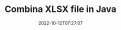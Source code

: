 ---
############################# Static ############################
layout: "auto-gen-merger"
date: 2022-10-12T07:27:07
draft: false
otherformats: otp ott pdf pps ppsx ppt pptx rtf tex vdx vsdm vsdx vssm vssx vstm vstx

############################# Head ############################
head_title: "Combina XLSX file tramite Java e J2SE Documents Merger API"
head_description: "Combina più file XLSX in Java utilizzando l'API di fusione documenti con tutti i dati, lo stile e la formattazione come documenti di origine."

############################# Header ############################
title: "Combina XLSX file in Java"
description: "Combina XLSX con poche righe di codice Java."
bg_image: "https://cms.admin.containerize.com/templates/aspose/App_Themes/V3/images/bg/header1.png"
bg_overlay: false
button:
    enable: true
    icon: "fas fa-arrow-down"
    label: "Scarica la prova gratuita"
    link: "https://downloads.groupdocs.com/merger/java"

############################# SubMenu ############################
submenu:
    enable: true

    left:
        img_alt: "GroupDocs.Merger for Java"
        image: "https://cms.admin.containerize.com/templates/groupdocs/images/product-logos/90x90-noborder/groupdocs-merger-java.png"
        product: "GroupDocs.Merger"
        platform: "Java"

    middle:
        button:

            # button loop
            - link: "https://apireference.groupdocs.com/merger/java"
              text: "Riferimento API"

            # button loop
            - link: "https://github.com/groupdocs-merger"
              text: "Esempi di codice"

            # button loop
            - link: "https://products.groupdocs.app/merger/family"
              text: "Dimostrazioni dal vivo"

            # button loop
            - link: "https://purchase.groupdocs.com/pricing/merger/java"
              text: "Prezzo"

    right:
        link_download: "https://downloads.groupdocs.com/merger"
        link_learn: "https://docs.groupdocs.com/merger/java"
        link_buy: "https://purchase.groupdocs.com"

############################# About ############################
about:
    enable: true
    title: "Informazioni sull'API GroupDocs.Merger for Java"
    content: |
        [GroupDocs.Merger for Java](/it/merger/java/) fornisce una comoda soluzione per combinare più PDF, Microsoft Office (Word, Excel, PowerPoint, OneNote), OpenDocument, HTML, immagini e molti altri documenti in un unico file all'interno delle applicazioni Java. GroupDocs.Merger ti farà risparmiare un sacco di fatica, poiché ti è consentito combinare XLSX documenti: non è necessario installare alcun software, applicazioni desktop o plug-in di terze parti. Ora non è più necessario perdere tempo e combinare i file manualmente! La missione di GroupDocs è fornire la migliore qualità e semplificare i flussi di lavoro di elaborazione dei documenti.
        
        L'API GroupDocs.Merger è la scelta giusta per le soluzioni aziendali che richiedono funzionalità di combinazione di file. Queste API sono ben supportate su tutti i principali sistemi operativi e piattaforme, incluso J2SE 7.0 (1.7), J2SE 8.0 (1.8), Java 10.

############################# Steps ############################
steps:
    enable: true
    title_left: "Combina più file XLSX in Java"
    content_left: |
        [GroupDocs.Merger for Java](/it/merger/java/) consente agli sviluppatori Java di combinare facilmente più file XLSX implementando alcuni semplici passaggi.
        
        * Crea un'istanza di **Merger** e passa il percorso del documento di origine come parametro del costruttore.
        * Chiama **Unisciti** della classe **Merger** e passa il secondo percorso del documento di origine.
        * Chiama la classe **Save** della **Unione** per salvare il documento unito.

    title_right: "Requisiti di sistema"
    content_right: |
        Le API GroupDocs.Merger for Java sono supportate su tutte le principali piattaforme e sistemi operativi. Prima di eseguire il codice seguente, assicurati di avere i seguenti prerequisiti installati sul tuo sistema.

        * Sistemi operativi: Microsoft Windows, Linux, MacOS
        * Ambienti di sviluppo: NetBeans, IntelliJ IDEA, Eclipse
        * Quadri: J2SE 7.0 (1.7), J2SE 8.0 (1.8), Java 10
        * Scarica l'ultima versione di GroupDocs.Merger for Java da [Maven](https://repository.groupdocs.com/webapp/#/artifacts/browse/tree/General/repo/com/groupdocs/groupdocs-merger)
         
    code: |
     {{% merger/additional-styles %}}
     {{< merger/code-merger title="Come combinare file XLSX utilizzando il codice di esempio Java">}}

        ```java    
        // Combina file XLSX utilizzando GroupDocs.Merger per l'API Java
        // Istanzia la fusione con il documento di input XLSX
        Merger merger = new Merger("input_1.xlsx");

        // Chiama il metodo di unione dell'istanza della classe Merger e passa il secondo percorso del documento di origine
        merger.join("input_2.xlsx");
    
        // Chiama il metodo di salvataggio dell'istanza della classe Merger per salvare il documento unito
        merger.save("merged-file.xlsx"); 
        ```
     {{< /merger/code-merger >}}

############################# Demos ############################
demos:
    enable: true
    title: "Demo dal vivo - App online per combinare documenti"
    content: |
       Combina più di un file XLSX in questo momento visitando il sito Web [GroupDocs.Merger Live Demos](https://products.groupdocs.app/merger/family).
       La demo dal vivo ha i seguenti vantaggi.
        
############################# About Formats ############################
about_formats:
    enable: true

############################# More Formats ############################
more_formats:
    enable: true
    title: "Unione di altri formati di documenti"
    content: |
        Java documenta l'API di fusione per formati di file e immagini. Combina insieme alcuni dei formati di documenti più diffusi come indicato di seguito.

############################# Back to top ###############################
back_to_top:
    enable: true
---